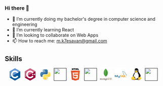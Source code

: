 ### Hi there 👋

<!--
**K7esavan/K7esavan** is a ✨ _special_ ✨ repository because its `README.md` (this file) appears on your GitHub profile.

Here are some ideas to get you started:
-->
- 🔭 I’m currently doing my bachelor's degree in computer science and engineering 
- 🌱 I’m currently learning React
- 👯 I’m looking to collaborate on Web Apps
- 📫 How to reach me: m.k7esavan@gmail.com

## Skills 

<p>
  &nbsp;&nbsp;
  <a href="" ><img width="40" height="40" src="https://raw.githubusercontent.com/devicons/devicon/master/icons/c/c-original.svg"></a>&nbsp;
  <a href="" ><img width="40" height="40" src="https://raw.githubusercontent.com/devicons/devicon/master/icons/cplusplus/cplusplus-original.svg"></a>&nbsp;
  <a href="" ><img width="40" height="40" src="https://raw.githubusercontent.com/devicons/devicon/master/icons/python/python-original.svg"></a>&nbsp;
  <a href="" ><img width="40" height="40" src="https://en.wikipedia.org/wiki/Java_(programming_language)#/media/File:Java_programming_language_logo.svg"></a>&nbsp;
  <a href="" ><img width="40" height="40" src="https://raw.githubusercontent.com/devicons/devicon/master/icons/html5/html5-original-wordmark.svg"></a>&nbsp;
  <a href="" ><img width="40" height="40" src="https://cdn.freebiesupply.com/logos/large/2x/css3-logo-png-transparent.png"></a>&nbsp;
  <a href="" ><img width="40" height="40" src="https://raw.githubusercontent.com/devicons/devicon/master/icons/mongodb/mongodb-original-wordmark.svg"></a>&nbsp;
  <a href="" ><img width="40" height="40" src="https://raw.githubusercontent.com/devicons/devicon/master/icons/mysql/mysql-original-wordmark.svg"></a>&nbsp;
  <a href="" ><img width="40" height="40" src="https://raw.githubusercontent.com/devicons/devicon/master/icons/linux/linux-original.svg"></a>&nbsp;
  <a href="" ><img width="40" height="40" src="https://upload.wikimedia.org/wikipedia/commons/4/4f/Neovim-logo.svg"></a>&nbsp;
</p>
